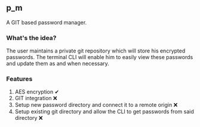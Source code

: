 ## p_m

A GIT based password manager.

### What's the idea?

The user maintains a private git repository which will store his encrypted passwords.
The terminal CLI will enable him to easily view these passwords and update them as and when necessary.

### Features

1. AES encryption ✔
2. GIT integration ❌
3. Setup new password directory and connect it to a remote origin ❌
4. Setup existing git directory and allow the CLI to get passwords from said directory ❌
